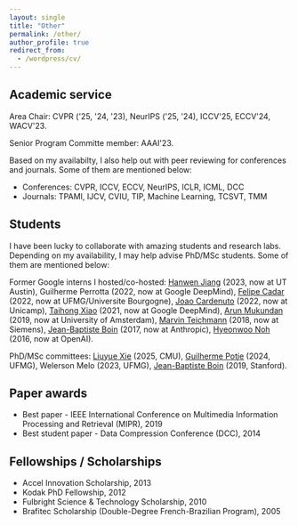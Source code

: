 ```yaml
---
layout: single
title: "Other"
permalink: /other/
author_profile: true
redirect_from:
  - /wordpress/cv/
---
```


## Academic service

Area Chair: CVPR ('25, '24, '23), NeurIPS ('25, '24), ICCV'25, ECCV'24, WACV'23.

Senior Program Committe member: AAAI'23.

Based on my availabilty, I also help out with peer reviewing for conferences and
journals. Some of them are mentioned below:

* Conferences: CVPR, ICCV, ECCV, NeurIPS, ICLR, ICML, DCC
* Journals: TPAMI, IJCV, CVIU, TIP, Machine Learning, TCSVT, TMM

## Students

I have been lucky to collaborate with amazing students and research labs. Depending on my availability, I may help advise PhD/MSc students. Some of them are mentioned below:

Former Google interns I hosted/co-hosted: [Hanwen Jiang](https://hwjiang1510.github.io/) (2023, now at UT Austin), Guilherme Perrotta (2022, now at Google DeepMind), [Felipe Cadar](https://eucadar.com/) (2022, now at UFMG/Universite Bourgogne), [Joao Cardenuto](https://scholar.google.com/citations?user=sEKE5nMAAAAJ) (2022, now at Unicamp), [Taihong Xiao](https://prinsphield.github.io/) (2021, now at Google DeepMind), [Arun Mukundan](https://scholar.google.com/citations?user=co2dwSoAAAAJ) (2019, now at University of Amsterdam), [Marvin Teichmann](https://scholar.google.de/citations?user=I-ztKQsAAAAJ) (2018, now at Siemens), [Jean-Baptiste Boin](https://jbboin.github.io/) (2017, now at Anthropic), [Hyeonwoo Noh](https://hyeonwoonoh.github.io/) (2016, now at OpenAI).

PhD/MSc committees: [Liuyue Xie](https://louisexie.simple.ink/) (2025, CMU), [Guilherme Potje](https://guipotje.github.io/) (2024, UFMG), Welerson Melo (2023, UFMG), [Jean-Baptiste Boin](https://jbboin.github.io/) (2019, Stanford).

## Paper awards

* Best paper - IEEE International Conference on Multimedia Information Processing and Retrieval (MIPR), 2019
* Best student paper - Data Compression Conference (DCC), 2014

## Fellowships / Scholarships

* Accel Innovation Scholarship, 2013
* Kodak PhD Fellowship, 2012
* Fulbright Science & Technology Scholarship, 2010
* Brafitec Scholarship (Double-Degree French-Brazilian Program), 2005
